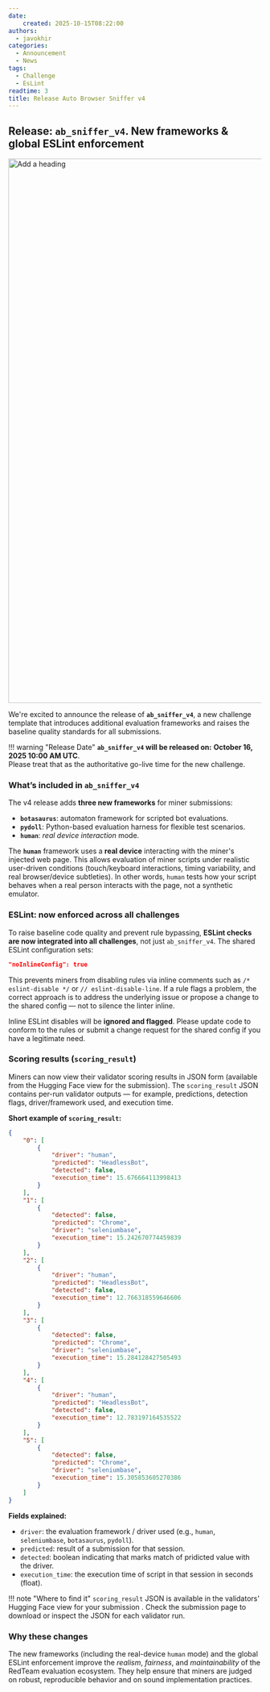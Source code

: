 ```yaml
---
date:
    created: 2025-10-15T08:22:00
authors:
  - javokhir
categories:
  - Announcement
  - News
tags:
  - Challenge
  - EsLint
readtime: 3
title: Release Auto Browser Sniffer v4
---
```

## Release: `ab_sniffer_v4`. New frameworks & global ESLint enforcement
<img width="1920" height="1080" alt="Add a heading" src="https://github.com/user-attachments/assets/9335e859-90b8-4277-b95f-eabc55e3a041" />

We're excited to announce the release of **`ab_sniffer_v4`**, a new challenge template that introduces additional evaluation frameworks and raises the baseline quality standards for all submissions.

!!! warning "Release Date"
    **`ab_sniffer_v4` will be released on:** **October 16, 2025 10:00 AM UTC**.  
    Please treat that as the authoritative go-live time for the new challenge.

### What’s included in `ab_sniffer_v4`

The v4 release adds **three new frameworks** for miner submissions:
- **`botasaurus`**: automaton framework for scripted bot evaluations.  
- **`pydoll`**: Python-based evaluation harness for flexible test scenarios.  
- **`human`**: *real device interaction* mode.

The **`human`** framework uses a **real device** interacting with the miner's injected web page. This allows evaluation of miner scripts under realistic user-driven conditions (touch/keyboard interactions, timing variability, and real browser/device subtleties). In other words, `human` tests how your script behaves when a real person interacts with the page, not a synthetic emulator.

### ESLint: now enforced across all challenges

To raise baseline code quality and prevent rule bypassing, **ESLint checks are now integrated into all challenges**, not just `ab_sniffer_v4`. The shared ESLint configuration sets:

```json
"noInlineConfig": true
```

This prevents miners from disabling rules via inline comments such as `/* eslint-disable */` or `// eslint-disable-line`. If a rule flags a problem, the correct approach is to address the underlying issue or propose a change to the shared config — not to silence the linter inline.

Inline ESLint disables will be **ignored and flagged**. Please update code to conform to the rules or submit a change request for the shared config if you have a legitimate need.

### Scoring results (`scoring_result`)

Miners can now view their validator scoring results in JSON form (available from the Hugging Face view for the submission). The `scoring_result` JSON contains per-run validator outputs — for example, predictions, detection flags, driver/framework used, and execution time.

**Short example of `scoring_result`:**

```json
{
    "0": [
        {
            "driver": "human",
            "predicted": "HeadlessBot",
            "detected": false,
            "execution_time": 15.676664113998413
        }
    ],
    "1": [
        {
            "detected": false,
            "predicted": "Chrome",
            "driver": "seleniumbase",
            "execution_time": 15.242670774459839
        }
    ],
    "2": [
        {
            "driver": "human",
            "predicted": "HeadlessBot",
            "detected": false,
            "execution_time": 12.766318559646606
        }
    ],
    "3": [
        {
            "detected": false,
            "predicted": "Chrome",
            "driver": "seleniumbase",
            "execution_time": 15.284128427505493
        }
    ],
    "4": [
        {
            "driver": "human",
            "predicted": "HeadlessBot",
            "detected": false,
            "execution_time": 12.783197164535522
        }
    ],
    "5": [
        {
            "detected": false,
            "predicted": "Chrome",
            "driver": "seleniumbase",
            "execution_time": 15.305853605270386
        }
    ]
}
```

**Fields explained:**

- `driver`: the evaluation framework / driver used (e.g., `human`, `seleniumbase`, `botasaurus`, `pydoll`).
- `predicted`: result of a submission for that session.
- `detected`: boolean indicating that marks match of pridicted value with the driver.
- `execution_time`: the execution time of script in that session in seconds (float).

!!! note "Where to find it"
    `scoring_result` JSON is available in the validators' Hugging Face view for your submission . Check the submission page to download or inspect the JSON for each validator run.

### Why these changes

The new frameworks (including the real-device `human` mode) and the global ESLint enforcement improve the *realism*, *fairness*, and *maintainability* of the RedTeam evaluation ecosystem. They help ensure that miners are judged on robust, reproducible behavior and on sound implementation practices.
